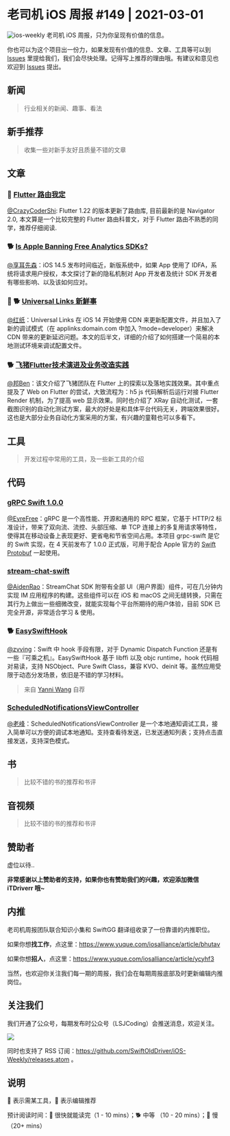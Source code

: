 # 老司机 iOS 周报 #149 | 2021-03-01

![ios-weekly](https://github.com/SwiftOldDriver/iOS-Weekly/blob/master/assets/ios-weekly.png?raw=true)
老司机 iOS 周报，只为你呈现有价值的信息。

你也可以为这个项目出一份力，如果发现有价值的信息、文章、工具等可以到 [Issues](https://github.com/SwiftOldDriver/iOS-Weekly/issues) 里提给我们，我们会尽快处理。记得写上推荐的理由哦。有建议和意见也欢迎到 [Issues](https://github.com/SwiftOldDriver/iOS-Weekly/issues) 提出。

## 新闻

> 行业相关的新闻、趣事、看法

## 新手推荐

> 收集一些对新手友好且质量不错的文章

## 文章

### 🐢 [Flutter 路由我定](https://juejin.cn/post/6932115520405635079)

[@CrazyCoderShi](https://github.com/CrazyCoderShi): Flutter 1.22 的版本更新了路由库, 目前最新的是 Navigator 2.0, 本文算是一个比较完整的 Flutter 路由科普文，对于 Flutter 路由不熟悉的同学，推荐仔细阅读.

### 🐕 [Is Apple Banning Free Analytics SDKs?](https://steamclock.com/blog/2021/02/apple-tracking-analytics-sdks/)

[@享耳先森](https://github.com/iblacksun)：iOS 14.5 发布时间临近，新版系统中，如果 App 使用了 IDFA，系统将请求用户授权，本文探讨了新的隐私机制对 App 开发者及统计 SDK 开发者有哪些影响、以及该如何应对。

### 🚧 🐕 [Universal Links 新鮮事](https://medium.com/zrealm-ios-dev/universal-links-%E6%96%B0%E9%AE%AE%E4%BA%8B-12c5026da33d)

[@红纸](https://github.com/nianran)：Universal Links 在 iOS 14 开始使用 CDN 来更新配置文件，并且加入了新的调试模式（在 applinks:domain.com 中加入 ?mode=developer）来解决 CDN 带来的更新延迟问题。本文的后半文，详细的介绍了如何搭建一个简易的本地测试环境来调试配置文件。

### 🐕 [飞猪Flutter技术演进及业务改造实践](https://mp.weixin.qq.com/s/08EK76jn-zkqS9flbrAbRA)

[@邦Ben](https://weibo.com/linwenbang)：该文介绍了飞猪团队在 Flutter 上的探索以及落地实践效果。其中重点提及了 Web on Flutter 的尝试，大致流程为：h5 js 代码解析后运行对接 Flutter Render 机制，为了提高 web 显示效果。同时也介绍了 XRay 自动化测试，一套截图识别的自动化测试方案，最大的好处是和具体平台代码无关，跨端效果很好。这也是大部分业务自动化方案采用的方案，有兴趣的童鞋也可以多看下。


## 工具

> 开发过程中常用的工具，及一些新工具的介绍

## 代码

### [gRPC Swift 1.0.0](https://github.com/grpc/grpc-swift/releases/tag/1.0.0)

[@EyreFree](https://github.com/EyreFree)：gRPC 是一个高性能、开源和通用的 RPC 框架，它基于 HTTP/2 标准设计，带来了双向流、流控、头部压缩、单 TCP 连接上的多复用请求等特性，使得其在移动设备上表现更好、更省电和节省空间占用。本项目 grpc-swift 是它的 Swift 实现，在 4 天前发布了 1.0.0 正式版，可用于配合 Apple 官方的 [Swift Protobuf](https://github.com/apple/swift-protobuf) 一起使用。

### [stream-chat-swift](https://github.com/SwiftOldDriver/iOS-Weekly/issues/2628)

[@AidenRao](https://weibo.com/AidenRao)：StreamChat SDK 附带有全部 UI（用户界面）组件，可在几分钟内实现 IM 应用程序的构建。这些组件可以在 iOS 和 macOS 之间无缝转换，只需在其行为上做出一些细微改变，就能实现每个平台所期待的用户体验，目前 SDK 已完全开源，非常适合学习 & 使用。

### 🐕 [EasySwiftHook](https://github.com/623637646/SwiftHook)
[@zvving](https://github.com/zvving)：Swift 中 hook 手段有限，对于 Dynamic Dispatch Function 还是有一些『可乘之机』。EasySwiftHook 基于 libffi 以及 objc runtime，hook 代码相对易读，支持 NSObject、Pure Swift Class，兼容 KVO、deinit 等。虽然应用受限于动态分发场景，依旧是不错的学习材料。

> 来自 [Yanni Wang](https://github.com/623637646) 自荐

### [ScheduledNotificationsViewController](https://github.com/nicephoton/ScheduledNotificationsViewController)

[@老峰](https://github.com/gesantung)：ScheduledNotificationsViewController 是一个本地通知调试工具，接入简单可以方便的调试本地通知。支持查看待发送，已发送通知列表；支持点击直接发送，支持深色模式。

## 书

> 比较不错的书的推荐和书评

## 音视频

> 比较不错的书的推荐和书评

## 赞助者

虚位以待..

**非常感谢以上赞助者的支持，如果你也有赞助我们的兴趣，欢迎添加微信 iTDriverr 哦~**

## 内推

老司机周报团队联合知识小集和 SwiftGG 翻译组收录了一份靠谱的内推职位。

如果你想**找工作**，点这里：https://www.yuque.com/iosalliance/article/bhutav

如果你想**招人**，点这里：https://www.yuque.com/iosalliance/article/ycyhf3

当然，也欢迎你关注我们每一期的周报，我们会在每期周报底部及时更新编辑内推岗位。

## 关注我们

我们开通了公众号，每期发布时公众号（LSJCoding）会推送消息，欢迎关注。

![](https://github.com/SwiftOldDriver/iOS-Weekly/blob/master/assets/qrcode_for_wechat.jpg?raw=true)

同时也支持了 RSS 订阅：https://github.com/SwiftOldDriver/iOS-Weekly/releases.atom 。

## 说明

🚧 表示需某工具，🌟 表示编辑推荐

预计阅读时间：🐎 很快就能读完（1 - 10 mins）；🐕 中等 （10 - 20 mins）；🐢 慢（20+ mins）
